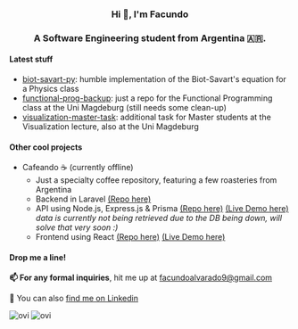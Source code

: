 <h3 align="center">Hi 👋, I'm Facundo</h3>
<h3 align="center">A Software Engineering student from Argentina 🇦🇷.</h3>

#### Latest stuff
- [biot-savart-py](https://github.com/FacundoAlvarado9/biot-savart-py): humble implementation of the Biot-Savart's equation for a Physics class
- [functional-prog-backup](https://github.com/FacundoAlvarado9/functional-prog-backup): just a repo for the Functional Programming class at the Uni Magdeburg (still needs some clean-up)
- [visualization-master-task](https://github.com/FacundoAlvarado9/visualization-master-task): additional task for Master students at the Visualization lecture, also at the Uni Magdeburg

#### Other cool projects
- Cafeando ☕  (currently offline)
  - Just a specialty coffee repository, featuring a few roasteries from Argentina
  - Backend in Laravel [(Repo here)](https://github.com/FacundoAlvarado9/cafeando-backend)
  - API using Node.js, Express.js & Prisma [(Repo here)](https://github.com/FacundoAlvarado9/cafeando-api) [(Live Demo here)](https://cafeando-api.herokuapp.com) *data is currently not being retrieved due to the DB being down, will solve that very soon :)*
  - Frontend using React [(Repo here)](https://github.com/iaw-2022/FacundoAlvarado9-js) [(Live Demo here)](https://cafeando-front-deploy.vercel.app)
 
#### Drop me a line!

**📫 For any formal inquiries**, hit me up at facundoalvarado9@gmail.com

🔎 You can also [find me on Linkedin](https://www.linkedin.com/in/facundoalvarado9/)

<img src="https://github-readme-stats.vercel.app/api?username=facundoalvarado9&rank_icon=github" alt="ovi" />
<img src="https://github-readme-stats.vercel.app/api/top-langs?username=facundoalvarado9&show_icons=true&locale=en&layout=compact" alt="ovi" />

